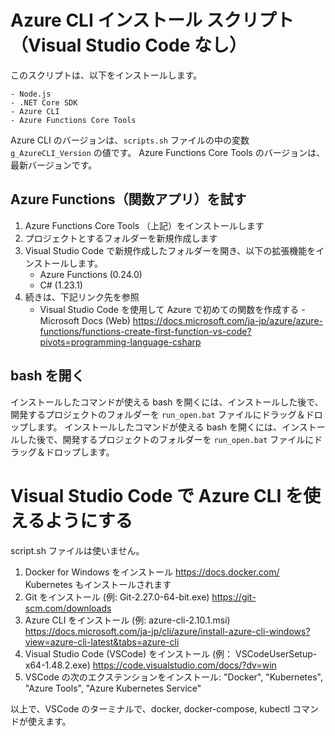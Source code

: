 ﻿# Azure CLI インストール スクリプト（Visual Studio Code なし）

このスクリプトは、以下をインストールします。

	- Node.js
	- .NET Core SDK
	- Azure CLI
	- Azure Functions Core Tools

Azure CLI のバージョンは、`scripts.sh` ファイルの中の変数 `g_AzureCLI_Version` の値です。
Azure Functions Core Tools のバージョンは、最新バージョンです。


## Azure Functions（関数アプリ）を試す

1. Azure Functions Core Tools （上記）をインストールします
2. プロジェクトとするフォルダーを新規作成します
3. Visual Studio Code で新規作成したフォルダーを開き、以下の拡張機能をインストールします。
   - Azure Functions (0.24.0)
   - C# (1.23.1)
4. 続きは、下記リンク先を参照
    - Visual Studio Code を使用して Azure で初めての関数を作成する - Microsoft Docs (Web)
    https://docs.microsoft.com/ja-jp/azure/azure-functions/functions-create-first-function-vs-code?pivots=programming-language-csharp


## bash を開く

インストールしたコマンドが使える bash を開くには、インストールした後で、
開発するプロジェクトのフォルダーを `run_open.bat` ファイルにドラッグ＆ドロップします。
インストールしたコマンドが使える bash を開くには、インストールした後で、開発するプロジェクトのフォルダーを `run_open.bat` ファイルにドラッグ＆ドロップします。


# Visual Studio Code で Azure CLI を使えるようにする

script.sh ファイルは使いません。

1. Docker for Windows をインストール https://docs.docker.com/
  Kubernetes もインストールされます
2. Git をインストール (例: Git-2.27.0-64-bit.exe) https://git-scm.com/downloads
3. Azure CLI をインストール (例: azure-cli-2.10.1.msi) https://docs.microsoft.com/ja-jp/cli/azure/install-azure-cli-windows?view=azure-cli-latest&tabs=azure-cli
4. Visual Studio Code (VSCode) をインストール (例： VSCodeUserSetup-x64-1.48.2.exe) https://code.visualstudio.com/docs/?dv=win
5. VSCode の次のエクステンションをインストール: "Docker", "Kubernetes", "Azure Tools", "Azure Kubernetes Service"

以上で、VSCode のターミナルで、docker, docker-compose, kubectl コマンドが使えます。
